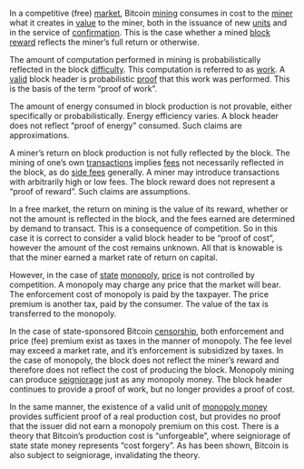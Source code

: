 In a competitive (free) [market](Glossary#market), Bitcoin [mining](Glossary#mine) consumes in cost to the [miner](Glossary#miner) what it creates in [value](Glossary#value) to the miner, both in the issuance of new [units](Glossary#unit) and in the service of [confirmation](Glossary#confirmation). This is the case whether a mined [block](Glossary#block) [reward](Glossary#reward) reflects the miner’s full return or otherwise.

The amount of computation performed in mining is probabilistically reflected in the block [difficulty](Glossary#difficulty). This computation is referred to as [work](Glossary#work). A [valid](Glossary#validity) block header is probabilistic [proof](Glossary#proof) that this work was performed. This is the basis of the term “proof of work”.

The amount of energy consumed in block production is not provable, either specifically or probabilistically. Energy efficiency varies. A block header does not reflect “proof of energy” consumed. Such claims are approximations.

A miner’s return on block production is not fully reflected by the block. The mining of one’s own [transactions](Glossary#transaction) implies [fees](Glossary#fee) not necessarily reflected in the block, as do [side fees](Side-Fee-Fallacy) generally. A miner may introduce transactions with arbitrarily high or low fees. The block reward does not represent a “proof of reward”. Such claims are assumptions.

In a free market, the return on mining is the value of its reward, whether or not the amount is reflected in the block, and the fees earned are determined by demand to transact. This is a consequence of competition. So in this case it is correct to consider a valid block header to be “proof of cost”, however the amount of the cost remains unknown. All that is knowable is that the miner earned a market rate of return on capital.

However, in the case of [state](Glossary#state) [monopoly](https://mises.org/library/man-economy-and-state-power-and-market/html/pp/1054), [price](Glossary#price) is not controlled by competition. A monopoly may charge any price that the market will bear. The enforcement cost of monopoly is paid by the taxpayer. The price premium is another tax, paid by the consumer. The value of the tax is transferred to the monopoly.

In the case of state-sponsored Bitcoin [censorship](Glossary#censorship), both enforcement and price (fee) premium exist as taxes in the manner of monopoly. The fee level may exceed a market rate, and it’s enforcement is subsidized by taxes. In the case of monopoly, the block does not reflect the miner’s reward and therefore does not reflect the cost of producing the block. Monopoly mining can produce [seigniorage](https://en.wikipedia.org/wiki/Seigniorage) just as any monopoly money. The block header continues to provide a proof of work, but no longer provides a proof of cost.

In the same manner, the existence of a valid unit of [monopoly money](Money-Taxonomy) provides sufficient proof of a real production cost, but provides no proof that the issuer did not earn a monopoly premium on this cost. There is a theory that Bitcoin’s production cost is “unforgeable”, where seigniorage of state state money represents “cost forgery”. As has been shown, Bitcoin is also subject to seigniorage, invalidating the theory.
